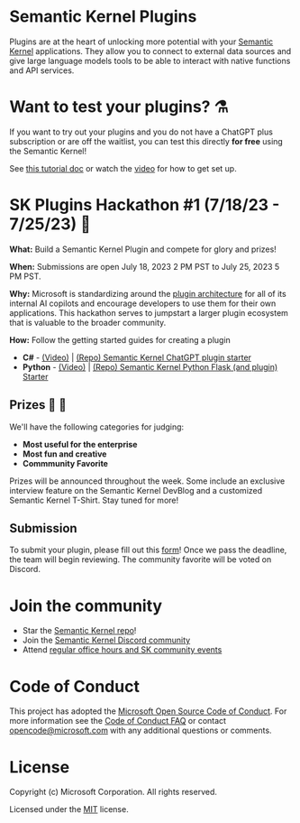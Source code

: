 # Semantic Kernel Plugins

Plugins are at the heart of unlocking more potential with your [Semantic Kernel](https://github.com/microsoft/semantic-kernel) applications.
They allow you to connect to external data sources and give large language models tools to be able to
interact with native functions and API services.

# Want to test your plugins? ⚗️

If you want to try out your plugins and you do not have a ChatGPT plus subscription or are off the waitlist, you can test this directly **for free** using the Semantic Kernel!

See [this tutorial doc](https://learn.microsoft.com/en-us/semantic-kernel/ai-orchestration/chatgpt-plugins) or watch the [video](https://youtu.be/W_xF8PcdT78) for how to get set up.

# SK Plugins Hackathon #1 (7/18/23 - 7/25/23) 📢

**What:** Build a Semantic Kernel Plugin and compete for glory and prizes!

**When:** Submissions are open July 18, 2023 2 PM PST to July 25, 2023 5 PM PST.

**Why:** Microsoft is standardizing around the [plugin architecture](https://learn.microsoft.com/en-us/semantic-kernel/ai-orchestration/plugins?tabs=Csharp) for all of its internal AI copilots
and encourage developers to use them for their own applications. This hackathon serves to jumpstart a larger plugin ecosystem that is valuable to the broader community.

**How:** Follow the getting started guides for creating a plugin
- **C#** - [(Video)](https://youtu.be/T7XLn11rpYI) | [(Repo) Semantic Kernel ChatGPT plugin starter](https://github.com/microsoft/semantic-kernel-starters/tree/main/sk-csharp-chatgpt-plugin)
- **Python** - [(Video)]() | [(Repo) Semantic Kernel Python Flask (and plugin) Starter](https://github.com/microsoft/semantic-kernel-starters/tree/main/sk-python-flask)

## Prizes 🚀 🎁
We'll have the following categories for judging:
- **Most useful for the enterprise** 
- **Most fun and creative** 
- **Commmunity Favorite**

Prizes will be announced throughout the week. Some include an exclusive interview feature on the Semantic Kernel DevBlog and a customized Semantic Kernel T-Shirt. Stay tuned for more!

## Submission
To submit your plugin, please fill out this [form](https://aka.ms/sk-hackathon-plugin-submission)! Once we pass the deadline, the team will begin reviewing. The community favorite will be voted on Discord.

# Join the community
- Star the [Semantic Kernel repo](https://github.com/microsoft/semantic-kernel)!
- Join the [Semantic Kernel Discord community](https://aka.ms/SKDiscord)
- Attend [regular office hours and SK community events](https://github.com/microsoft/semantic-kernel/blob/main/COMMUNITY.md)

# Code of Conduct

This project has adopted the
[Microsoft Open Source Code of Conduct](https://opensource.microsoft.com/codeofconduct/).
For more information see the
[Code of Conduct FAQ](https://opensource.microsoft.com/codeofconduct/faq/)
or contact [opencode@microsoft.com](mailto:opencode@microsoft.com)
with any additional questions or comments.

# License

Copyright (c) Microsoft Corporation. All rights reserved.

Licensed under the [MIT](LICENSE) license.
